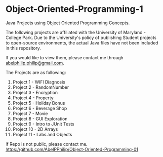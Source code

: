 # Object-Oriented-Programming-1

Java Projects using Object Oriented Programming Concepts.

The following projects are affiliated with the University of Maryland - College Park. Due to the University's policy of publishing Student projects to open-source environments, the actual Java files have not been included in this repository.

If you would like to view them, please contact me through abelphilip.philip@gmail.com.

The Projects are as following:

1. Project 1 - WIFI Diagnosis
2. Project 2 - RandomNumber
3. Project 3 - Encryption
4. Project 4 - Property
5. Project 5 - Holiday Bonus
6. Project 6 - Beverage Shop
7. Project 7 - Movie 
8. Project 8 - GUI Exploration
9. Project 9 - Intro to JUnit Tests
10. Project 10 - 2D Arrays
11. Project 11 - Labs and Objects

If Repo is not public, please contact me. 
https://github.com/AbelPPhilip/Object-Oriented-Programming-01

